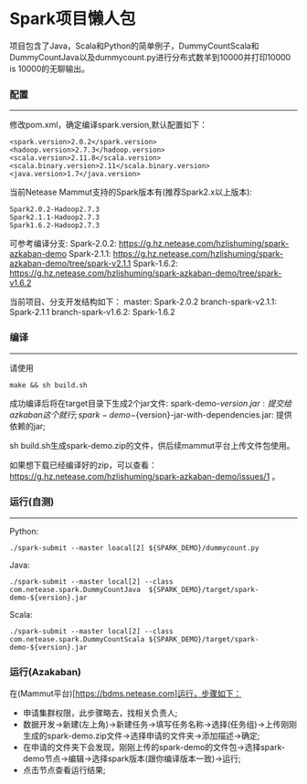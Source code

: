 Spark项目懒人包
==========

项目包含了Java，Scala和Python的简单例子，DummyCountScala和DummyCountJava以及dummycount.py进行分布式数羊到10000并打印10000 is 10000的无聊输出。

### 配置
---
修改pom.xml，确定编译spark.version,默认配置如下：
```
<spark.version>2.0.2</spark.version>
<hadoop.version>2.7.3</hadoop.version>
<scala.version>2.11.8</scala.version>
<scala.binary.version>2.11</scala.binary.version>
<java.version>1.7</java.version>
```

当前Netease Mammut支持的Spark版本有(推荐Spark2.x以上版本):
```
Spark2.0.2-Hadoop2.7.3
Spark2.1.1-Hadoop2.7.3
Spark1.6.2-Hadoop2.7.3
```

可参考编译分支:
Spark-2.0.2: https://g.hz.netease.com/hzlishuming/spark-azkaban-demo
Spark-2.1.1: https://g.hz.netease.com/hzlishuming/spark-azkaban-demo/tree/spark-v2.1.1
Spark-1.6.2: https://g.hz.netease.com/hzlishuming/spark-azkaban-demo/tree/spark-v1.6.2

当前项目、分支开发结构如下：
master: Spark-2.0.2
branch-spark-v2.1.1: Spark-2.1.1
branch-spark-v1.6.2: Spark-1.6.2

### 编译
---
请使用
```
make && sh build.sh
```
成功编译后将在target目录下生成2个jar文件:
spark-demo-${version}.jar: 提交给azkaban这个就行;
spark-demo-${version}-jar-with-dependencies.jar: 提供依赖的jar;

sh build.sh生成spark-demo.zip的文件，供后续mammut平台上传文件包使用。

如果想下载已经编译好的zip，可以查看：https://g.hz.netease.com/hzlishuming/spark-azkaban-demo/issues/1 。

### 运行(自测)
---

Python:
```
./spark-submit --master loacal[2] ${SPARK_DEMO}/dummycount.py
```
Java:
```
./spark-submit --master local[2] --class com.netease.spark.DummyCountJava  ${SPARK_DEMO}/target/spark-demo-${version}.jar
```
Scala:
```
./spark-submit --master local[2] --class com.netease.spark.DummyCountScala ${SPARK_DEMO}/target/spark-demo-${version}.jar
```

### 运行(Azakaban)
在(Mammut平台)[https://bdms.netease.com]运行，步骤如下：
* 申请集群权限，此步骤略去，找相关负责人;
* 数据开发->新建(左上角)->新建任务->填写任务名称->选择(任务组)->上传刚刚生成的spark-demo.zip文件->选择申请的文件夹->添加描述->确定;
* 在申请的文件夹下会发现，刚刚上传的spark-demo的文件包->选择spark-demo节点->编辑->选择spark版本(跟你编译版本一致)->运行;
* 点击节点查看运行结果;

